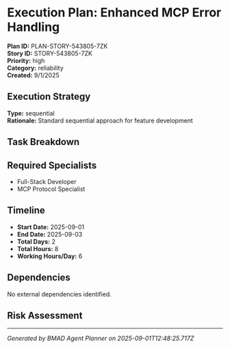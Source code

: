 # Execution Plan: Enhanced MCP Error Handling

**Plan ID:** PLAN-STORY-543805-7ZK    
**Story ID:** STORY-543805-7ZK    
**Priority:** high    
**Category:** reliability    
**Created:** 9/1/2025

## Execution Strategy

**Type:** sequential  
**Rationale:** Standard sequential approach for feature development

## Task Breakdown



## Required Specialists

- Full-Stack Developer
- MCP Protocol Specialist

## Timeline

- **Start Date:** 2025-09-01
- **End Date:** 2025-09-03  
- **Total Days:** 2
- **Total Hours:** 8
- **Working Hours/Day:** 6

## Dependencies

No external dependencies identified.

## Risk Assessment



---

*Generated by BMAD Agent Planner on 2025-09-01T12:48:25.717Z*
